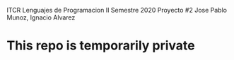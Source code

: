 ITCR Lenguajes de Programacion 
II Semestre 2020 
Proyecto #2 
Jose Pablo Munoz, Ignacio Alvarez
# This repo is temporarily private
